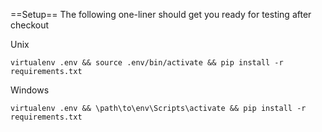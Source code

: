 ==Setup==
The following one-liner should get you ready for testing after checkout

Unix
```
virtualenv .env && source .env/bin/activate && pip install -r requirements.txt
```

Windows
```
virtualenv .env && \path\to\env\Scripts\activate && pip install -r requirements.txt
```